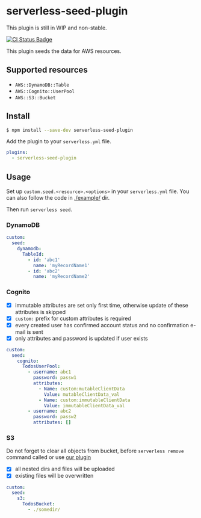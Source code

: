 # serverless-seed-plugin

This plugin is still in WIP and non-stable.

[![CI Status Badge](https://circleci.com/gh/purple-technology/serverless-seed-plugin.svg?style=svg)](https://github.com/purple-technology/serverless-seed-plugin)

This plugin seeds the data for AWS resources.

## Supported resources

- `AWS::DynamoDB::Table`
- `AWS::Cognito::UserPool`
- `AWS::S3::Bucket`

## Install

```sh
$ npm install --save-dev serverless-seed-plugin
```

Add the plugin to your `serverless.yml` file.

```yml
plugins:
  - serverless-seed-plugin
```

## Usage

Set up `custom.seed.<resource>.<options>` in your `serverless.yml` file. You can also follow the code in [./example/](./example) dir.

Then run `serverless seed`.

### DynamoDB

```yml
custom:
  seed:
    dynamodb:
      TableId:
        - id: 'abc1'
          name: 'myRecordName1'
        - id: 'abc2'
          name: 'myRecordName2'
```

### Cognito

- [x] immutable attributes are set only first time, otherwise update of these attributes is skipped
- [x] `custom:` prefix for custom attributes is required
- [x] every created user has confirmed account status and no confirmation e-mail is sent
- [x] only attributes and password is updated if user exists

```yml
custom:
  seed:
    cognito:
      TodosUserPool:
        - username: abc1
          password: passw1
          attributes:
            - Name: custom:mutableClientData
              Value: mutableClientData_val
            - Name: custom:immutableClientData
              Value: immutableClientData_val
        - username: abc2
          password: passw2
          attributes: []
```

### S3

Do not forget to clear all objects from bucket, before `serverless remove` command called or use [our plugin](https://github.com/purple-technology/serverless-s3-remover)

- [x] all nested dirs and files will be uploaded
- [x] existing files will be overwritten

```yml
custom:
  seed:
    s3:
      TodosBucket:
        - ./somedir/
```
